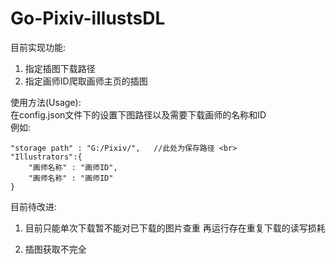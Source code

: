 # Go-Pixiv-illustsDL
目前实现功能:   
1. 指定插图下载路径
2. 指定画师ID爬取画师主页的插图

使用方法(Usage):  
在config.json文件下的设置下图路径以及需要下载画师的名称和ID  
例如:  
```
"storage path" : "G:/Pixiv/",   //此处为保存路径 <br>
"Illustrators":{  
    "画师名称" : "画师ID",  
    "画师名称" : "画师ID"  
}
```

目前待改进:  
1. 目前只能单次下载暂不能对已下载的图片查重 再运行存在重复下载的读写损耗

2. 插图获取不完全

